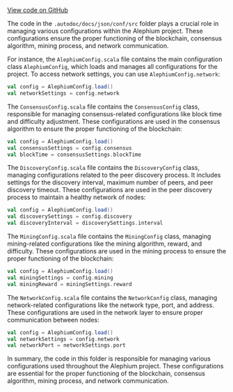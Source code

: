 [View code on GitHub](https://github.com/alephium/alephium/.autodoc/docs/json/conf)

The code in the `.autodoc/docs/json/conf/src` folder plays a crucial role in managing various configurations within the Alephium project. These configurations ensure the proper functioning of the blockchain, consensus algorithm, mining process, and network communication.

For instance, the `AlephiumConfig.scala` file contains the main configuration class `AlephiumConfig`, which loads and manages all configurations for the project. To access network settings, you can use `AlephiumConfig.network`:

```scala
val config = AlephiumConfig.load()
val networkSettings = config.network
```

The `ConsensusConfig.scala` file contains the `ConsensusConfig` class, responsible for managing consensus-related configurations like block time and difficulty adjustment. These configurations are used in the consensus algorithm to ensure the proper functioning of the blockchain:

```scala
val config = AlephiumConfig.load()
val consensusSettings = config.consensus
val blockTime = consensusSettings.blockTime
```

The `DiscoveryConfig.scala` file contains the `DiscoveryConfig` class, managing configurations related to the peer discovery process. It includes settings for the discovery interval, maximum number of peers, and peer discovery timeout. These configurations are used in the peer discovery process to maintain a healthy network of nodes:

```scala
val config = AlephiumConfig.load()
val discoverySettings = config.discovery
val discoveryInterval = discoverySettings.interval
```

The `MiningConfig.scala` file contains the `MiningConfig` class, managing mining-related configurations like the mining algorithm, reward, and difficulty. These configurations are used in the mining process to ensure the proper functioning of the blockchain:

```scala
val config = AlephiumConfig.load()
val miningSettings = config.mining
val miningReward = miningSettings.reward
```

The `NetworkConfig.scala` file contains the `NetworkConfig` class, managing network-related configurations like the network type, port, and address. These configurations are used in the network layer to ensure proper communication between nodes:

```scala
val config = AlephiumConfig.load()
val networkSettings = config.network
val networkPort = networkSettings.port
```

In summary, the code in this folder is responsible for managing various configurations used throughout the Alephium project. These configurations are essential for the proper functioning of the blockchain, consensus algorithm, mining process, and network communication.
